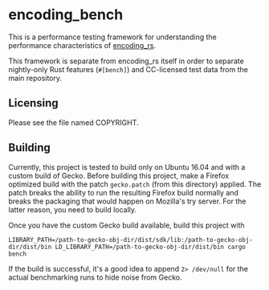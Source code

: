 # encoding_bench

This is a performance testing framework for understanding the performance
characteristics of [encoding_rs](https://github.com/hsivonen/encoding_rs).

This framework is separate from encoding_rs itself in order to separate
nightly-only Rust features (`#[bench]`) and CC-licensed test data from the main
repository.

## Licensing

Please see the file named COPYRIGHT.

## Building

Currently, this project is tested to build only on Ubuntu 16.04 and with a
custom build of Gecko. Before building this project, make a Firefox optimized
build with the patch `gecko.patch` (from this directory) applied. The patch
breaks the ability to run the resulting Firefox build normally and breaks
the packaging that would happen on Mozilla's try server. For the latter reason,
you need to build locally.

Once you have the custom Gecko build available, build this project with
```
LIBRARY_PATH=/path-to-gecko-obj-dir/dist/sdk/lib:/path-to-gecko-obj-dir/dist/bin LD_LIBRARY_PATH=/path-to-gecko-obj-dir/dist/bin cargo bench
```

If the build is successful, it's a good idea to append `2> /dev/null` for the
actual benchmarking runs to hide noise from Gecko.

